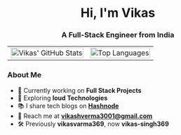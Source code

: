 <h1 align="center">Hi, I'm Vikas</h1>  
<h3 align="center">A Full-Stack Engineer from India </h3>  

<table align="center">
  <tr>
    <td>
      <img src="https://github-readme-stats.vercel.app/api?username=vikas-singh369&show_icons=true&theme=radical" alt="Vikas' GitHub Stats" width="100%">
    </td>
    <td>
      <img src="https://github-readme-stats.vercel.app/api/top-langs/?username=vikasvarma369&layout=compact&theme=radical" alt="Top Languages" width="100%">
    </td>
  </tr>
</table>

### About Me  
- 🔭 Currently working on **Full Stack Projects**  
- 🌱 Exploring **loud Technologies**  
- 📚 I share tech blogs on **[Hashnode](https://vikas369.hashnode.dev/)**  
- 📩 Reach me at **[vikashverma3001@gmail.com](mailto:vikashverma3001@gmail.com)**  
- 🛠️ Previously **vikasvarma369**, now  **vikas-singh369** 
